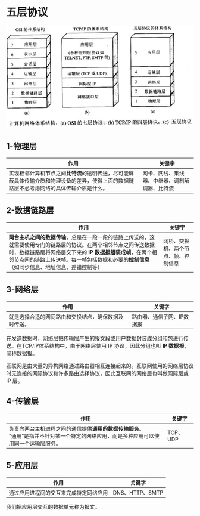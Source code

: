 # 五层协议

![五层体系结构](img/五层体系结构.png)



## 1-物理层

| 作用                                                         | 关键字                                         |
| ------------------------------------------------------------ | ---------------------------------------------- |
| 实现相邻计算机节点之间**比特流**的透明传送，尽可能屏蔽具体传输介质和物理设备的差异，使得上面的数据链路层不必考虑网络的具体传输介质是什么。 | 网卡、网线、集线器、中继器、调制解调器、比特流 |

## 2-数据链路层

| 作用                                                         | 关键字                               |
| ------------------------------------------------------------ | ------------------------------------ |
| **两台主机之间的数据传输**，总是在一段一段的链路上传送的，这就需要使用专门的链路层的协议。在两个相邻节点之间传送数据时，数据链路层将网络层交下来的 **IP 数据报组装成帧**，在两个相邻节点间的链路上传送帧。每一帧包括数据和必要的**控制信息**（如同步信息、地址信息、差错控制等） | 网桥、交换机、两个节点、帧、控制信息 |

## 3-网络层

| 作用                                                 | 关键字                     |
| ---------------------------------------------------- | -------------------------- |
| 就是选择合适的网间路由和交换结点，确保数据及时传送。 | 路由器、通信子网、IP数据报 |

在发送数据时，网络层把传输层产生的报文段或用户数据封装成分组和包进行传送。在TCP/IP体系结构中，由于网络层使用 IP 协议，因此分组也叫 **IP 数据报**，简称数据报。

互联网是由大量的异构网络通过路由器相互连接起来的。互联网使用的网络层协议时无连接的网际协议和许多路由选择协议，因此互联网的网络层也叫做网际层或 IP 层。

## 4-传输层

| 作用                                                         | 关键字   |
| ------------------------------------------------------------ | -------- |
| 负责向两台主机进程之间的通信提供**通用的数据传输服务**。<br />“通用”是指并不针对某一个特定的网络应用，而是多种应用可以使用同一个运输层服务。 | TCP、UDP |

## 5-应用层

| 作用                                   | 关键字          |
| -------------------------------------- | --------------- |
| 通过应用进程间的交互来完成特定网络应用 | DNS、HTTP、SMTP |

我们把应用层交互的数据单元称为报文。

